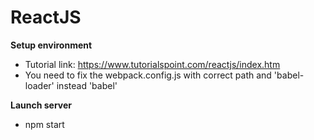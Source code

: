 # ReactJS

**Setup environment**
- Tutorial link: https://www.tutorialspoint.com/reactjs/index.htm
- You need to fix the webpack.config.js with correct path and 'babel-loader' instead 'babel'

**Launch server**
- npm start